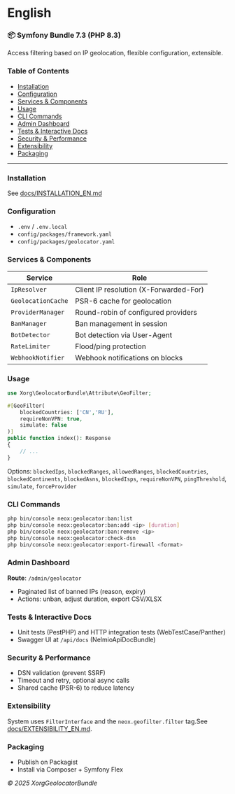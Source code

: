 # English

### 📦 Symfony Bundle 7.3 (PHP 8.3)

Access filtering based on IP geolocation, flexible configuration, extensible.

### Table of Contents

- [Installation](#installation-1)
- [Configuration](#configuration-1)
- [Services & Components](#services--components)
- [Usage](#usage-1)
- [CLI Commands](#cli-commands)
- [Admin Dashboard](#admin-dashboard)
- [Tests & Interactive Docs](#tests--interactive-docs)
- [Security & Performance](#security--performance)
- [Extensibility](#extensibility)
- [Packaging](#packaging-1)

---

### Installation

See [docs/INSTALLATION_EN.md](docs/INSTALLATION_EN.md)

### Configuration

- `.env` / `.env.local`
- `config/packages/framework.yaml`
- `config/packages/geolocator.yaml`

### Services & Components

| Service            | Role                                   |
| ------------------ | -------------------------------------- |
| `IpResolver`       | Client IP resolution (X-Forwarded-For) |
| `GeolocationCache` | PSR-6 cache for geolocation            |
| `ProviderManager`  | Round-robin of configured providers    |
| `BanManager`       | Ban management in session              |
| `BotDetector`      | Bot detection via User-Agent           |
| `RateLimiter`      | Flood/ping protection                  |
| `WebhookNotifier`  | Webhook notifications on blocks        |

### Usage

```php
use Xorg\GeolocatorBundle\Attribute\GeoFilter;

#[GeoFilter(
    blockedCountries: ['CN','RU'],
    requireNonVPN: true,
    simulate: false
)]
public function index(): Response
{
    // ...
}
```

Options: `blockedIps`, `blockedRanges`, `allowedRanges`, `blockedCountries`, `blockedContinents`, `blockedAsns`, `blockedIsps`, `requireNonVPN`, `pingThreshold`, `simulate`, `forceProvider`

### CLI Commands

```bash
php bin/console neox:geolocator:ban:list
php bin/console neox:geolocator:ban:add <ip> [duration]
php bin/console neox:geolocator:ban:remove <ip>
php bin/console neox:geolocator:check-dsn
php bin/console neox:geolocator:export-firewall <format>
```

### Admin Dashboard

**Route**: `/admin/geolocator`

- Paginated list of banned IPs (reason, expiry)
- Actions: unban, adjust duration, export CSV/XLSX

### Tests & Interactive Docs

- Unit tests (PestPHP) and HTTP integration tests (WebTestCase/Panther)
- Swagger UI at `/api/docs` (NelmioApiDocBundle)

### Security & Performance

- DSN validation (prevent SSRF)
- Timeout and retry, optional async calls
- Shared cache (PSR-6) to reduce latency

### Extensibility

System uses `FilterInterface` and the `neox.geofilter.filter` tag.See [docs/EXTENSIBILITY_EN.md](docs/EXTENSIBILITY_EN.md).

### Packaging

- Publish on Packagist
- Install via Composer + Symfony Flex

*© 2025 XorgGeolocatorBundle*